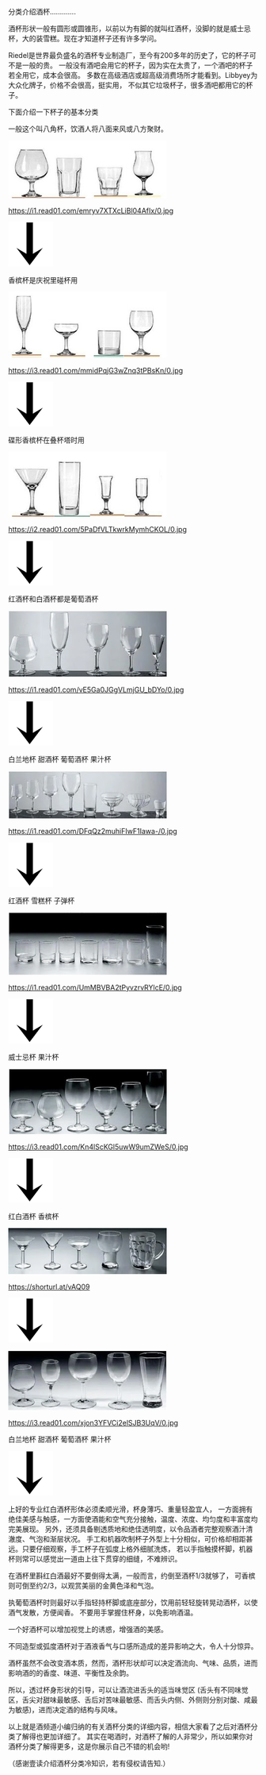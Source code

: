 分类介绍酒杯.............

酒杯形状一般有圆形或圆锥形，以前以为有脚的就叫红酒杯，没脚的就是威士忌杯，大的装雪糕。现在才知道杯子还有许多学问。

Riedel是世界最负盛名的酒杯专业制造厂，至今有200多年的历史了，它的杯子可不是一般的贵。
一般没有酒吧会用它的杯子，因为实在太贵了，一个酒吧的杯子若全用它，成本会很高。
多数在高级酒店或超高级消费场所才能看到。Libbyey为大众化牌子，价格不会很高，挺实用，
不似其它垃圾杯子，很多酒吧都用它的杯子。

下面介绍一下杯子的基本分类

一般这个叫八角杯，饮酒人将八面来风或八方聚财。

![杯](https://github.com/ywangnccu/ywang/blob/main/images/CUP/CUP.jpg)

https://i1.read01.com/emryv7XTXcLiBl04AfIx/0.jpg

![箭](https://github.com/ywangnccu/ywang/blob/main/images/CUP/ARROW.png)

香槟杯是庆祝里碰杯用

![杯](https://github.com/ywangnccu/ywang/blob/main/images/CUP/CUP1.jpg)

https://i3.read01.com/mmidPqjG3wZnq3tPBsKn/0.jpg

![箭](https://github.com/ywangnccu/ywang/blob/main/images/CUP/ARROW.png)

碟形香槟杯在叠杯塔时用

![杯](https://github.com/ywangnccu/ywang/blob/main/images/CUP/CUP3.jpg)

https://i2.read01.com/5PaDfVLTkwrkMymhCKOL/0.jpg

![箭](https://github.com/ywangnccu/ywang/blob/main/images/CUP/ARROW.png)

红酒杯和白酒杯都是葡萄酒杯

![杯](https://github.com/ywangnccu/ywang/blob/main/images/CUP/CUP5.jpg)

https://i1.read01.com/vE5Ga0JGgVLmjGU_bDYo/0.jpg

![箭](https://github.com/ywangnccu/ywang/blob/main/images/CUP/ARROW.png)

白兰地杯 甜酒杯 葡萄酒杯 果汁杯

![杯](https://github.com/ywangnccu/ywang/blob/main/images/CUP/CUP6.jpg)

https://i1.read01.com/DFqQz2muhiFIwF1Iawa-/0.jpg

![箭](https://github.com/ywangnccu/ywang/blob/main/images/CUP/ARROW.png)

红酒杯 雪糕杯 子弹杯

![杯](https://github.com/ywangnccu/ywang/blob/main/images/CUP/CUP9.jpg)

https://i1.read01.com/UmMBVBA2tPyvzrvRYlcE/0.jpg

![箭](https://github.com/ywangnccu/ywang/blob/main/images/CUP/ARROW.png)

威士忌杯 果汁杯

![杯](https://github.com/ywangnccu/ywang/blob/main/images/CUP/CUP13.jpg)

https://i3.read01.com/Kn4lScKGl5uwW9umZWeS/0.jpg

![箭](https://github.com/ywangnccu/ywang/blob/main/images/CUP/ARROW.png)

红白酒杯 香槟杯

![杯](https://github.com/ywangnccu/ywang/blob/main/images/CUP/CUP15.jpg)

https://shorturl.at/vAQ09

![箭](https://github.com/ywangnccu/ywang/blob/main/images/CUP/ARROW.png)

![杯](https://github.com/ywangnccu/ywang/blob/main/images/CUP/CUP16.jpg)

https://i3.read01.com/xjon3YFVCi2elSJB3UqV/0.jpg

白兰地杯 甜酒杯 葡萄酒杯 果汁杯

![箭](https://github.com/ywangnccu/ywang/blob/main/images/CUP/ARROW.png)

上好的专业红白酒杯形体必须柔顺光滑，杯身薄巧、重量轻盈宜人，
一方面拥有绝佳美感与触感，一方面使酒能和空气充分接触，温度、浓度、均匀度和丰富度均完美展现。
另外，还须具备剔透质地和绝佳透明度，以令品酒者完整观察酒汁清澈度、气泡和渐层状况。
手工和机器吹制杯子外型上十分相似，可价格却相距甚远。只要仔细观察，手工杯子在弧度上格外细腻洗炼，
若以手指触摸杯脚，机器杯则常可以感觉出一道由上往下贯穿的细缝，不难辨识。

在酒杯里斟红白酒最好不要倒得太满，一般而言，约倒至酒杯1/3就够了，
可香槟则可倒至约2/3，以观赏美丽的金黄色泽和气泡。

执葡萄酒杯时则最好以手指轻持杯脚或底座部分，饮用前轻轻旋转晃动酒杯，以使酒气发散，方便闻香。
不要用手掌握住杯身，以免影响酒温。

一个好酒杯可以增加视觉上的诱惑，增强酒的美感。

不同造型或弧度酒杯对于酒液香气与口感所造成的差异影响之大，令人十分惊异。

酒杯虽然不会改变酒本质，然而，酒杯形状却可以决定酒流向、气味、品质，进而影响酒的的香度、味道、平衡性及余韵。

所以，透过杯身形状的引导，可以让酒流进舌头的适当味觉区
(舌头有不同味觉区，舌尖对甜味最敏感、舌后对苦味最敏感、而舌头内侧、外侧则分别对酸、咸最为敏感)，进而决定酒的结构与风味。

以上就是酒频道小编归纳的有关酒杯分类的详细内容，相信大家看了之后对酒杯分类了解得也更加详细了。
其实在喝酒时，对酒杯了解的人非常少，所以如果你对酒杯分类了解得更多，这是你展示自己不错的机会哟!

（感谢壹读介绍酒杯分类冷知识，若有侵权请告知.）
